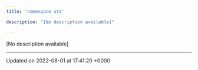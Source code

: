 ```yaml
---
title: 'namespace std'

description: "[No description available]"

---
```







[No description available]






-------------------------------

Updated on 2022-08-01 at 17:41:20 +0000